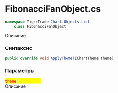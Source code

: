 
# FibonacciFanObject.cs
```csharp
namespace TigerTrade.Chart.Objects.List  
    class FibonacciFanObject
```

Описание

### Синтаксис
```csharp
public override void ApplyTheme(IChartTheme theme)
```

### Параметры
<mark style="color:red;">**`theme`**</mark> <mark style="color:yellow;">`IChartTheme`</mark>  
 Описание  
  

                    
                    